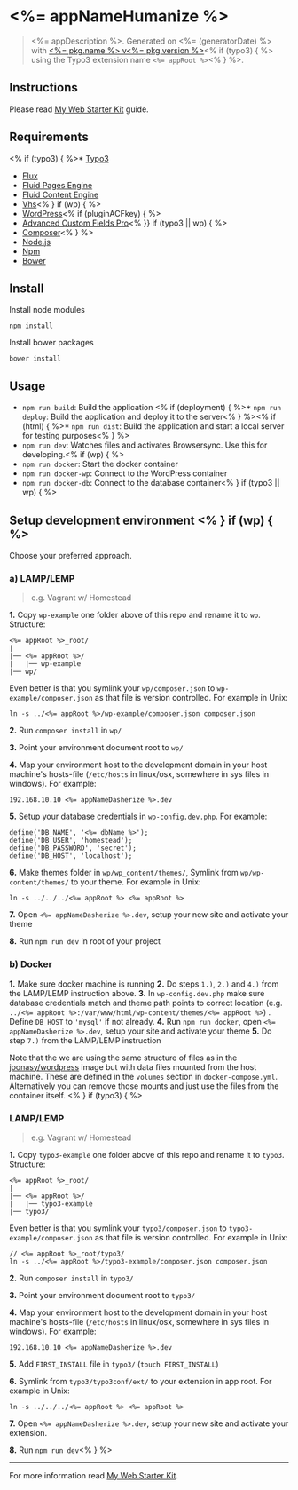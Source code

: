 # <%= appNameHumanize %>

> <%= appDescription %>. Generated on <%= (generatorDate) %> with [<%= pkg.name %> v<%= pkg.version %>](<%= (generatorRepository) %>)<% if (typo3) { %> using the Typo3 extension name `<%= appRoot %>`<% } %>.

## Instructions 

Please read [My Web Starter Kit](https://bitbucket.org/mediasignal/my-web-starter-kit) guide.

## Requirements
<% if (typo3) { %>* [Typo3](http://typo3.org)
* [Flux](http://typo3.org/extensions/repository/view/flux)
* [Fluid Pages Engine](http://typo3.org/extensions/repository/view/fluidpages)
* [Fluid Content Engine](http://typo3.org/extensions/repository/view/fluidcontent)
* [Vhs](http://typo3.org/extensions/repository/view/vhs)<% } if (wp) { %> 
* [WordPress](https://wordpress.org/)<% if (pluginACFkey) { %>
* [Advanced Custom Fields Pro](http://www.advancedcustomfields.com/pro/)<% }} if (typo3 || wp) { %>
* [Composer](https://getcomposer.org/)<% } %>
* [Node.js](http://nodejs.org/)
* [Npm](https://www.npmjs.org/)
* [Bower](http://bower.io/)

## Install

Install node modules
  
    npm install

Install bower packages
  
    bower install

## Usage

* `npm run build`: Build the application
<% if (deployment) { %>* `npm run deploy`: Build the application and deploy it to the server<% } %><% if (html) { %>* `npm run dist`: Build the application and start a local server for testing purposes<% } %>
* `npm run dev`: Watches files and activates Browsersync. Use this for developing.<% if (wp) { %>
* `npm run docker`: Start the docker container
* `npm run docker-wp`: Connect to the WordPress container
* `npm run docker-db`: Connect to the database container<% } if (typo3 || wp) { %>

## Setup development environment <% } if (wp) { %>

Choose your preferred approach.

### a) LAMP/LEMP 

> e.g. Vagrant w/ Homestead 

**1.** Copy `wp-example` one folder above of this repo and rename it to `wp`. Structure:

```
<%= appRoot %>_root/
|
|── <%= appRoot %>/
|   |── wp-example
|── wp/
```

Even better is that you symlink your `wp/composer.json` to `wp-example/composer.json` as that file is version controlled. For example in Unix:

```
ln -s ../<%= appRoot %>/wp-example/composer.json composer.json
```

**2.** Run `composer install` in `wp/`

**3.** Point your environment document root to `wp/` 

**4.** Map your environment host to the development domain in your host machine's hosts-file (`/etc/hosts` in linux/osx, somewhere in sys files in windows). For example:

```
192.168.10.10 <%= appNameDasherize %>.dev
```

**5.** Setup your database credentials in `wp-config.dev.php`. For example:

```
define('DB_NAME', '<%= dbName %>');
define('DB_USER', 'homestead');
define('DB_PASSWORD', 'secret');
define('DB_HOST', 'localhost');
```

**6.** Make themes folder in `wp/wp_content/themes/`, Symlink from `wp/wp-content/themes/` to your theme. For example in Unix:

```
ln -s ../../../<%= appRoot %> <%= appRoot %>
```

**7.** Open `<%= appNameDasherize %>.dev`, setup your new site and activate your theme

**8.** Run `npm run dev` in root of your project

### b) Docker 

**1.** Make sure docker machine is running
**2.** Do steps `1.)`, `2.)` and `4.)` from the LAMP/LEMP instruction above.
**3.** In `wp-config.dev.php` make sure database credentials match and theme path points to correct location (e.g. `../<%= appRoot %>:/var/www/html/wp-content/themes/<%= appRoot %>`) . Define `DB_HOST` to `'mysql'` if not already.
**4.** Run `npm run docker`, open `<%= appNameDasherize %>.dev`, setup your site and activate your theme
**5.** Do step `7.)` from the LAMP/LEMP instruction
 
Note that the we are using the same structure of files as in the [joonasy/wordpress](https://github.com/joonasy/wordpress) image but with data files mounted from the host machine. These are defined in the `volumes` section in `docker-compose.yml`. Alternatively you can remove those mounts and just use the files from the container itself. <% } if (typo3) { %> 
 
### LAMP/LEMP 

> e.g. Vagrant w/ Homestead 

**1.** Copy `typo3-example` one folder above of this repo and rename it to `typo3`. Structure:
  
```
<%= appRoot %>_root/
|
|── <%= appRoot %>/
|   |── typo3-example
|── typo3/
```

Even better is that you symlink your `typo3/composer.json` to `typo3-example/composer.json` as that file is version controlled. For example in Unix:

```
// <%= appRoot %>_root/typo3/
ln -s ../<%= appRoot %>/typo3-example/composer.json composer.json
```

**2.** Run `composer install` in `typo3/`

**3.** Point your environment document root to `typo3/` 

**4.** Map your environment host to the development domain in your host machine's hosts-file (`/etc/hosts` in linux/osx, somewhere in sys files in windows). For example:

```
192.168.10.10 <%= appNameDasherize %>.dev
```

**5.** Add `FIRST_INSTALL` file in `typo3/` (`touch FIRST_INSTALL`)

**6.** Symlink from  `typo3/typo3conf/ext/` to your extension in app root. For example in Unix:

```
ln -s ../../../<%= appRoot %> <%= appRoot %>
```

**7.** Open `<%= appNameDasherize %>.dev`, setup your new site and activate your extension.

**8.** Run `npm run dev`<% } %>

---

For more information read [My Web Starter Kit](https://bitbucket.org/mediasignal/my-web-starter-kit).
